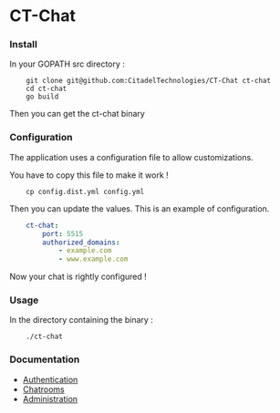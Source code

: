 # CT-Chat

### Install

In your GOPATH src directory :

```shell
	git clone git@github.com:CitadelTechnologies/CT-Chat ct-chat
	cd ct-chat
	go build
```

Then you can get the ct-chat binary

### Configuration

The application uses a configuration file to allow customizations.

You have to copy this file to make it work !

```shell
	cp config.dist.yml config.yml
```

Then you can update the values. This is an example of configuration.

```yml
	ct-chat:
		port: 5515
		authorized_domains:
			- example.com
			- www.example.com
```

Now your chat is rightly configured !

### Usage

In the directory containing the binary :

```shell
	./ct-chat
```

### Documentation

- [Authentication](doc/authentication.md)
- [Chatrooms](doc/chatrooms.md)
- [Administration](doc/administration.md)
